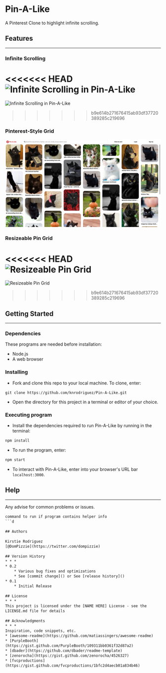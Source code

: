 # Pin-A-Like
A Pinterest Clone to highlight infinite scrolling.

## Features
* * *
### Infinite Scrolling 

<<<<<<< HEAD
![Infinite Scrolling in Pin-A-Like](https://github.com/knrodriguez/Pin-A-Like/blob/main/public/assets/readme-assets/infinite-scrolling.gif?raw=true)
=======
![Infinite Scrolling in Pin-A-Like](./public/assets/readme-assets/infinite-scroll.gif)
>>>>>>> b9e614b271676415ab93df37720389285c219696

### Pinterest-Style Grid
![Grid Layout](./public/assets/readme-assets/grid-layout.png)

### Resizeable Pin Grid
<<<<<<< HEAD
![Resizeable Pin Grid](https://github.com/knrodriguez/Pin-A-Like/blob/main/public/assets/readme-assets/resizable-pin-grid.gif?raw=true)
=======
![Resizeable Pin Grid](./public/assets/readme-assets/resizeable-pin-grid.png)
>>>>>>> b9e614b271676415ab93df37720389285c219696

## Getting Started
* * *
### Dependencies
These programs are needed before installation: 
* Node.js
* A web browser

### Installing

* Fork and clone this repo to your local machine. To clone, enter:
```
git clone https://github.com/knrodriguez/Pin-A-Like.git
```
* Open the directory for this project in a terminal or editor of your choice.

### Executing program

* Install the dependencies required to run Pin-A-Like by running in the terminal:
```bash
npm install
```
* To run the program, enter:
```bash
npm start
```
* To interact with Pin-A-Like, enter into your browser's URL bar `localhost:3000`.

## Help
* * *
Any advise for common problems or issues.
```
command to run if program contains helper info
```d

## Authors

Kirstie Rodriguez 
[@DomPizzie](https://twitter.com/dompizzie)

## Version History
* * *
* 0.2
    * Various bug fixes and optimizations
    * See [commit change]() or See [release history]()
* 0.1
    * Initial Release

## License
* * *
This project is licensed under the [NAME HERE] License - see the LICENSE.md file for details

## Acknowledgments
* * *
Inspiration, code snippets, etc.
* [awesome-readme](https://github.com/matiassingers/awesome-readme)
* [PurpleBooth](https://gist.github.com/PurpleBooth/109311bb0361f32d87a2)
* [dbader](https://github.com/dbader/readme-template)
* [zenorocha](https://gist.github.com/zenorocha/4526327)
* [fvcproductions](https://gist.github.com/fvcproductions/1bfc2d4aecb01a834b46)